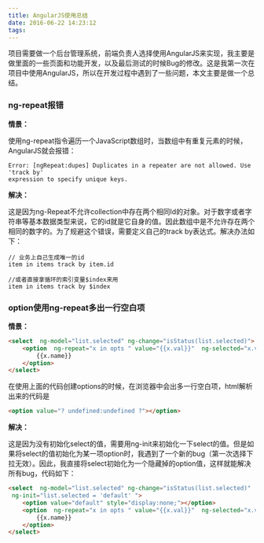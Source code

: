 ```yaml
---
title: AngularJS使用总结
date: 2016-06-22 14:23:12
tags:
---
```


项目需要做一个后台管理系统，前端负责人选择使用AngularJS来实现，我主要是做里面的一些页面和功能开发，以及最后测试的时候Bug的修改。这是我第一次在项目中使用AngularJS，所以在开发过程中遇到了一些问题，本文主要是做一个总结。
### ng-repeat报错

**情景：** 

使用ng-repeat指令遍历一个JavaScript数组时，当数组中有重复元素的时候，AngularJS就会报错：
```
Error: [ngRepeat:dupes] Duplicates in a repeater are not allowed. Use 'track by' 
expression to specify unique keys.
```
<!--more-->
**解决：**

这是因为ng-Repeat不允许collection中存在两个相同Id的对象。对于数字或者字符串等基本数据类型来说，它的id就是它自身的值。因此数组中是不允许存在两个相同的数字的。为了规避这个错误，需要定义自己的track by表达式。解决办法如下：
```
// 业务上自己生成唯一的id
item in items track by item.id

//或者直接拿循环的索引变量$index来用
item in items track by $index
```
### option使用ng-repeat多出一行空白项

**情景：** 
``` html
<select  ng-model="list.selected" ng-change="isStatus(list.selected)">
    <option  ng-repeat="x in opts " value="{{x.val}}"  ng-selected="x.val==isComplete">
        {{x.name}}
    </option>
</select>
```
在使用上面的代码创建options的时候，在浏览器中会出多一行空白项，html解析出来的代码是
``` html
<option value="? undefined:undefined ?"></option>
```
**解决：**

这是因为没有初始化select的值，需要用ng-init来初始化一下select的值。但是如果将select的值初始化为某一项option时，我遇到了一个新的bug（第一次选择下拉无效）。因此，我直接将select初始化为一个隐藏掉的option值，这样就能解决所有bug，代码如下：
``` html
<select  ng-model="list.selected" ng-change="isStatus(list.selected)"
 ng-init="list.selected = 'default' ">
    <option value="default" style="display:none;"></option>
    <option  ng-repeat="x in opts " value="{{x.val}}"  ng-selected="x.val==isComplete">
        {{x.name}}
    </option>
</select>
```
